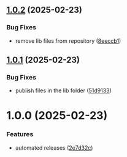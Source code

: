 ## [1.0.2](https://github.com/drskullster/pen-colors/compare/v1.0.1...v1.0.2) (2025-02-23)


### Bug Fixes

* remove lib files from repository ([8eeccb1](https://github.com/drskullster/pen-colors/commit/8eeccb15645871f6fd13eef03d466e75f6b071d9))

## [1.0.1](https://github.com/drskullster/pen-colors/compare/v1.0.0...v1.0.1) (2025-02-23)


### Bug Fixes

* publish files in the lib folder ([51d9133](https://github.com/drskullster/pen-colors/commit/51d91332788c762dea45bd594543631aeddc77e7))

# 1.0.0 (2025-02-23)


### Features

* automated releases ([2e7d32c](https://github.com/drskullster/pen-colors/commit/2e7d32c231d2c291e6f986aaa3b460ed858a6207))
